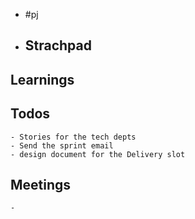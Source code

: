 - #pj
- ## Strachpad
## Learnings
## Todos
	- Stories for the tech depts
	- Send the sprint email
	- design document for the Delivery slot
## Meetings
	-